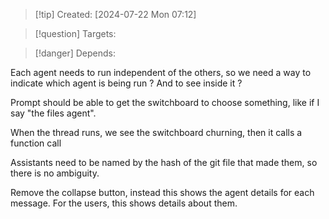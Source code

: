 
>[!tip] Created: [2024-07-22 Mon 07:12]

>[!question] Targets: 

>[!danger] Depends: 

Each agent needs to run independent of the others, so we need a way to indicate which agent is being run ?  And to see inside it ?

Prompt should be able to get the switchboard to choose something, like if I say "the files agent".

When the thread runs, we see the switchboard churning, then it calls a function call

Assistants need to be named by the hash of the git file that made them, so there is no ambiguity.

Remove the collapse button, instead this shows the agent details for each message.
For the users, this shows details about them.